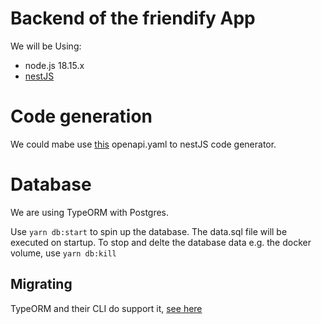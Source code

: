 # Backend of the friendify App

We will be Using:
- node.js 18.15.x
- [nestJS](https://docs.nestjs.com)

# Code generation
We could mabe use [this](https://github.com/Ryan-Sin/swagger-nestjs-codegen) openapi.yaml to nestJS code generator.

# Database
We are using TypeORM with Postgres.

Use `yarn db:start` to spin up the database. The data.sql file will be executed on startup. 
To stop and delte the database data e.g. the docker volume, use `yarn db:kill`

## Migrating
TypeORM and their CLI do support it, [see here](https://typeorm.io/migrations#creating-a-new-migration)